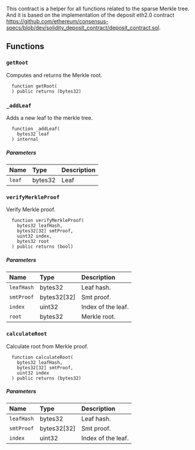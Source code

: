 This contract is a helper for all functions related to the sparse Merkle tree. And it is based on the implementation of the deposit eth2.0 contract https://github.com/ethereum/consensus-specs/blob/dev/solidity_deposit_contract/deposit_contract.sol.

## Functions

### `getRoot`

Computes and returns the Merkle root.

```solidity
  function getRoot(
  ) public returns (bytes32)
```

### `_addLeaf`

Adds a new leaf to the merkle tree.

```solidity
  function _addLeaf(
    bytes32 leaf
  ) internal
```

##### Parameters

| Name | Type | Description                                                          |
| :--- | :--- | :------------------------------------------------------------------- |
|`leaf` | bytes32 | Leaf | 

### `verifyMerkleProof`

Verify Merkle proof.

```solidity
  function verifyMerkleProof(
    bytes32 leafHash,
    bytes32[32] smtProof,
    uint32 index,
    bytes32 root
  ) public returns (bool)
```

##### Parameters

| Name | Type | Description                                                          |
| :--- | :--- | :------------------------------------------------------------------- |
|`leafHash` | bytes32 | Leaf hash. | 
|`smtProof` | bytes32[32] | Smt proof. | 
|`index` | uint32 | Index of the leaf. | 
|`root` | bytes32 | Merkle root. | 

### `calculateRoot`

Calculate root from Merkle proof.

```solidity
  function calculateRoot(
    bytes32 leafHash,
    bytes32[32] smtProof,
    uint32 index
  ) public returns (bytes32)
```

##### Parameters

| Name | Type | Description                                                          |
| :--- | :--- | :------------------------------------------------------------------- |
|`leafHash` | bytes32 | Leaf hash. | 
|`smtProof` | bytes32[32] | Smt proof. | 
|`index` | uint32 | Index of the leaf. | 
